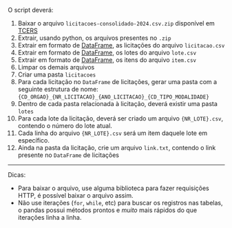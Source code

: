 O script deverá:

1. Baixar o arquivo `licitacoes-consolidado-2024.csv.zip` disponível
   em [TCERS](https://dados.tce.rs.gov.br/dataset/licitacoes-consolidado-2024)
2. Extrair, usando python, os arquivos presentes no `.zip`
3. Extrair em formato de [DataFrame](https://pandas.pydata.org/docs/reference/api/pandas.DataFrame.html), as licitações
   do arquivo `licitacao.csv`
4. Extrair em formato de [DataFrame](https://pandas.pydata.org/docs/reference/api/pandas.DataFrame.html), os lotes do
   arquivo `lote.csv`
5. Extrair em formato de [DataFrame](https://pandas.pydata.org/docs/reference/api/pandas.DataFrame.html), os itens do
   arquivo `item.csv`
6. Limpar os demais arquivos
7. Criar uma pasta `licitacoes`
8. Para cada licitação no `DataFrame` de licitações, gerar uma pasta com a seguinte estrutura de nome:
   `{CD_ORGAO}_{NR_LICITACAO}_{ANO_LICITACAO}_{CD_TIPO_MODALIDADE}`
9. Dentro de cada pasta relacionada à licitação, deverá existir uma pasta `lotes`
10. Para cada lote da licitação, deverá ser criado um arquivo `{NR_LOTE}.csv`, contendo o número do lote atual.
11. Cada linha do arquivo `{NR_LOTE}.csv` será um item daquele lote em específico.
12. Ainda na pasta da licitação, crie um arquivo `link.txt`, contendo o link presente no `DataFrame` de licitações

___
Dicas:

* Para baixar o arquivo, use alguma biblioteca para fazer requisições HTTP, é possível baixar o arquivo assim.
* Não use iterações (`for`, `while`, etc) para buscar os registros nas tabelas, o pandas possui métodos prontos e
  *muito* mais rápidos do que iterações linha a linha.

